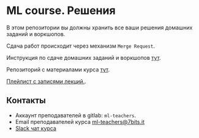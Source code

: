 # ML course. Решения

В этом репозитории вы должны хранить все ваши решения домашних заданий и воркшопов.

Сдача работ происходит через механизм `Merge Request`.

Инструкция по сдаче домашних заданий и воркшопов [тут](https://gitlab.7bits.it/ml/ml-courses/ml-course/-/blob/master/WORKFLOW.md).

Репозиторий с материалами курса [тут](https://gitlab.7bits.it/ml/ml-courses/ml-course).

[Плейлист с записями лекций.](https://www.youtube.com/playlist?list=PLLyuiBK_HOLM5CMSbD6mAvx4L7wwlMJwL).

## Контакты

- Аккаунт преподавателей в gitlab: `ml-teachers`.
- Email преподавателей курса [ml-teachers@7bits.it](mailto:ml-teachers@7bits.it)
- [Slack чат курса](https://7bits-courses.slack.com/archives/G01BGRVJKB6)
